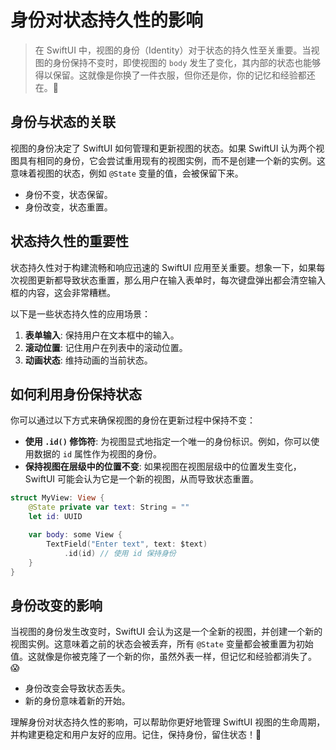 ﻿# 身份对状态持久性的影响

> 在 SwiftUI 中，视图的身份（Identity）对于状态的持久性至关重要。当视图的身份保持不变时，即使视图的 `body` 发生了变化，其内部的状态也能够得以保留。这就像是你换了一件衣服，但你还是你，你的记忆和经验都还在。🎉

## 身份与状态的关联

视图的身份决定了 SwiftUI 如何管理和更新视图的状态。如果 SwiftUI 认为两个视图具有相同的身份，它会尝试重用现有的视图实例，而不是创建一个新的实例。这意味着视图的状态，例如 `@State` 变量的值，会被保留下来。

*   身份不变，状态保留。
*   身份改变，状态重置。

## 状态持久性的重要性

状态持久性对于构建流畅和响应迅速的 SwiftUI 应用至关重要。想象一下，如果每次视图更新都导致状态重置，那么用户在输入表单时，每次键盘弹出都会清空输入框的内容，这会非常糟糕。

以下是一些状态持久性的应用场景：

1.  **表单输入**: 保持用户在文本框中的输入。
2.  **滚动位置**: 记住用户在列表中的滚动位置。
3.  **动画状态**: 维持动画的当前状态。

## 如何利用身份保持状态

你可以通过以下方式来确保视图的身份在更新过程中保持不变：

*   **使用 `.id()` 修饰符**: 为视图显式地指定一个唯一的身份标识。例如，你可以使用数据的 `id` 属性作为视图的身份。
*   **保持视图在层级中的位置不变**: 如果视图在视图层级中的位置发生变化，SwiftUI 可能会认为它是一个新的视图，从而导致状态重置。

```swift
struct MyView: View {
    @State private var text: String = ""
    let id: UUID

    var body: some View {
        TextField("Enter text", text: $text)
            .id(id) // 使用 id 保持身份
    }
}
```

## 身份改变的影响

当视图的身份发生改变时，SwiftUI 会认为这是一个全新的视图，并创建一个新的视图实例。这意味着之前的状态会被丢弃，所有 `@State` 变量都会被重置为初始值。这就像是你被克隆了一个新的你，虽然外表一样，但记忆和经验都消失了。😱

*   身份改变会导致状态丢失。
*   新的身份意味着新的开始。

理解身份对状态持久性的影响，可以帮助你更好地管理 SwiftUI 视图的生命周期，并构建更稳定和用户友好的应用。记住，保持身份，留住状态！🚀


